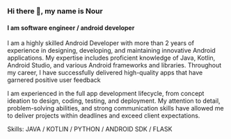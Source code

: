 ### Hi there 👋, my name is Nour
#### I am software engineer / android developer 
I am a highly skilled Android Developer with more than 2 years of experience in designing, developing, and maintaining innovative Android applications. My expertise includes proficient knowledge of Java, Kotlin, Android Studio, and various Android frameworks and libraries. Throughout my career, I have successfully delivered high-quality apps that have garnered positive user feedback

I am experienced in the full app development lifecycle, from concept ideation to design, coding, testing, and deployment. My attention to detail, problem-solving abilities, and strong communication skills have allowed me to deliver projects within deadlines and exceed client expectations.

Skills: JAVA / KOTLIN / PYTHON / ANDROID SDK / FLASK
